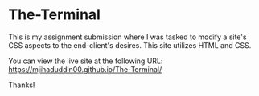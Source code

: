 # The-Terminal

This is my assignment submission where I was tasked to modify a site's CSS aspects to the end-client's desires. This site utilizes HTML and CSS.

You can view the live site at the following URL: https://mjihaduddin00.github.io/The-Terminal/

Thanks!
